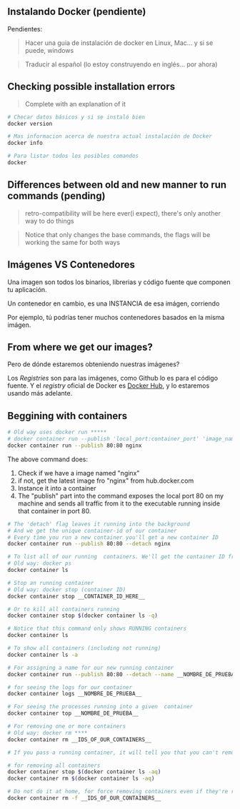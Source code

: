 ## Instalando Docker (pendiente)

Pendientes:

> Hacer una guia de instalación de docker en Linux, Mac... y si se puede, windows

> Traducir al español (lo estoy construyendo en inglés... por ahora)

## Checking possible installation errors

> Complete with an explanation of it

``` bash
# Checar datos básicos y si se instaló bien
docker version

# Mas informacion acerca de nuestra actual instalación de Docker
docker info

# Para listar todos los posibles comandos
docker
```

## Differences between old and new manner to run commands (pending)

> retro-compatibility will be here ever(i expect), there's only another way to do things

> Notice that only changes the base commands, the flags will be working the same for both ways

## Imágenes VS Contenedores

Una imagen son todos los binarios, librerias y código fuente que componen tu aplicación.

Un contenedor en cambio, es una INSTANCIA de esa imágen, corriendo

Por ejemplo, tú podrías tener muchos contenedores basados en la misma imágen.

## From where we get our images?

Pero de dónde estaremos obteniendo nuestras imágenes?

Los *Registries* son para las imágenes, como Github lo es para el código fuente. Y el *registry* oficial de Docker es [Docker Hub](https://hub.docker.com), y lo estaremos usando más adelante.


## Beggining with containers

``` bash
# Old way uses docker run *****
# docker container run --publish 'local_port:container_port' 'image_name'
docker container run --publish 80:80 nginx
```

The above command does:

1. Check if we have a image named "nginx"
2. if not, get the latest image fro "nginx" from hub.docker.com
3. Instance it into a container
4. The "publish" part into the command exposes the local port 80 on my machine and sends all traffic from it to the executable running inside that container in port 80.

``` bash
# The 'detach' flag leaves it running into the background
# And we get the unique container-id of our container
# Every time you run a new container you'll get a new container ID
docker container run --publish 80:80 --detach nginx

# To list all of our running  containers. We'll get the container ID from it
# Old way: docker ps
docker container ls

# Stop an running container
# Old way: docker stop (container ID)
docker container stop __CONTAINER_ID_HERE__

# Or to kill all containers running
docker container stop $(docker container ls -q)
```


``` bash
# Notice that this command only shows RUNNING containers
docker container ls

# To show all containers (including not running)
docker container ls -a

# For assigning a name for our new running container
docker container run --publish 80:80 --detach --name __NOMBRE_DE_PRUEBA__ nginx

# for seeing the logs for our container
docker container logs __NOMBRE_DE_PRUEBA__

# For seeing the processes running into a given  container
docker container top __NOMBRE_DE_PRUEBA__
```

``` bash
# For removing one or more containers
# Old way: docker rm ****
docker container rm __IDS_OF_OUR_CONTAINERS__

# If you pass a running container, it will tell you that you can't remove a running container 

# for removing all containers
docker container stop $(docker container ls -aq)
docker container rm $(docker container ls -aq)

# Do not do it at home, for force removing containers even if they're running
docker container rm -f __IDS_OF_OUR_CONTAINERS__
```